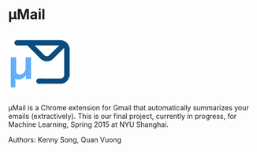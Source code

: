 # μMail

![μMail logo](/extension/img/icon128.png?raw=true)

μMail is a Chrome extension for Gmail that automatically summarizes your emails (extractively). This is our final project, currently in progress, for Machine Learning, Spring 2015 at NYU Shanghai.

Authors: Kenny Song, Quan Vuong
